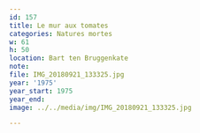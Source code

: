 ```yaml
---
id: 157
title: Le mur aux tomates
categories: Natures mortes
w: 61
h: 50
location: Bart ten Bruggenkate
note:
file: IMG_20180921_133325.jpg
year: '1975'
year_start: 1975
year_end:
image: ../../media/img/IMG_20180921_133325.jpg

---
```

